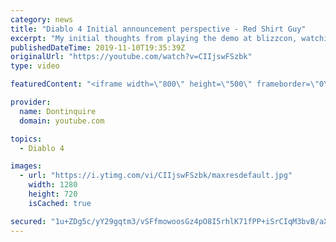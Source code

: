 ```yaml
---
category: news
title: "Diablo 4 Initial announcement perspective - Red Shirt Guy"
excerpt: "My initial thoughts from playing the demo at blizzcon, watching the developer interviews, and listening to the wacky Q&A from the systems and features panel."
publishedDateTime: 2019-11-10T19:35:39Z
originalUrl: "https://youtube.com/watch?v=CIIjswFSzbk"
type: video

featuredContent: "<iframe width=\"800\" height=\"500\" frameborder=\"0\" src=\"https://www.youtube.com/embed/CIIjswFSzbk\" allow=\"accelerometer; autoplay; encrypted-media; gyroscope; picture-in-picture\" allowfullscreen></iframe>"

provider:
  name: Dontinquire
  domain: youtube.com

topics:
  - Diablo 4

images:
  - url: "https://i.ytimg.com/vi/CIIjswFSzbk/maxresdefault.jpg"
    width: 1280
    height: 720
    isCached: true

secured: "1u+ZDg5c/yY29gqtm3/vSFfmowoosGz4pO8I5rhlK71fPP+iSrCIqM3bvB/aXo4ZrtFW0y3bT5lWoIBbyv1E9IfdM1c60KYonmEwnSbFV377Xuncg+lHy36ylBVP5ZID8WiuTW0LSu1YouOa/Ae2IoaBBtzJuZXx5I6ywWxAf2WHjun3lxZl5KA/gkvQdxQRNEPlyWPJ0ET9+PXy/MA2heJxyHrk5ax9LlCxCBym2NiWEhXxOikRtBY6XervrJb8i3fnAGNhSae95JaSSvl2+UI5EQGUsyN0m8/fByRxPxCNVLRbgZv4CF69FziNDbP5zKRgkoJt3qz8OAo1/1ufzwz7LLqSTofEOLFaWu2DsGORwrwc067E3Vyje9om07W7d0WCwKexAlZi431LKFKwOPnNlDQiedlvdXcnHR1tu2bHB1ioXeX+kNlEn5RNG/IQ;AcW+x3AtVTwgCJMs5BZh+A=="
---
```


